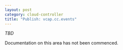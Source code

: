 ```yaml
---
layout: post
category: cloud-controller
title: "Publish: vcap.cc.events"
---
```


*TBD*

Documentation on this area has not been commenced.

